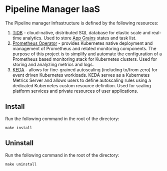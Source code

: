 # Pipeline Manager IaaS

The Pipeline manager Infrastructure is defined by the following resources:
1) [TiDB](https://pingcap.com) - cloud-native, distributed SQL database for elastic scale and real-time analytics.
Used to store [App Grains](https://dotnet.github.io/orleans/docs/index.html) states and task list.
2) [Prometheus Operator](https://prometheus-operator.dev/) - provides Kubernetes native deployment and management of Prometheus and related monitoring components. The purpose of this project is to simplify and automate the configuration of a Prometheus based monitoring stack for Kubernetes clusters.
Used for storing and analyzing metrics and logs.
3) [KEDA](https://keda.sh/) - allows for fine-grained autoscaling (including to/from zero) for event driven Kubernetes workloads. KEDA serves as a Kubernetes Metrics Server and allows users to define autoscaling rules using a dedicated Kubernetes custom resource definition.
Used for scaling platform services and private resources of user applications.

## Install
Run the following command in the root of the directory:
```
make install
```

## Uninstall
Run the following command in the root of the directory:
```
make uninstall
```